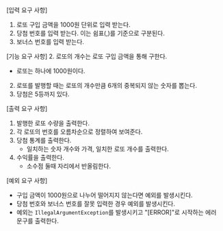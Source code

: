[입력 요구 사항]
1. 로또 구입 금액을 1000원 단위로 입력 받는다.
2. 당첨 번호를 입력 받는다. 이는 쉼표(,)를 기준으로 구분된다.
3. 보너스 번호를 입력 받는다.

[기능 요구 사항]
2. 로또의 개수는 로또 구입 금액을 통해 구한다.
   - 로또는 하나에 1000원이다.
2. 로또를 발행할 때는 로또의 개수만큼 6개의 중복되지 않는 숫자를 뽑는다.
4. 당첨은 5등까지 있다.

[출력 요구 사항]
1. 발행한 로또 수량을 출력한다.
2. 각 로또의 번호를 오름차순으로 정렬하여 보여준다.
3. 당첨 통계를 출력한다.
   - 일치하는 숫자 개수와 가격, 일치한 로또 개수를 출력한다.
4. 수익률을 출력한다.
   - 소수점 둘때 자리에서 반올림한다.

[예외 요구 사항]
- 구입 금액이 1000원으로 나누어 떨어지지 않는다면 예외를 발생시킨다.
- 당첨 번호와 보너스 번호를 잘못 입력한 경우 예외를 발생시킨다.
- 예외는 `IllegalArgumentException`를 발생시키고 "[ERROR]"로 시작하는 에러 문구를 출력한다.